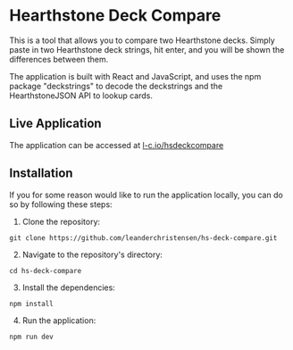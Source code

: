 # Hearthstone Deck Compare

This is a tool that allows you to compare two Hearthstone decks. Simply paste in two Hearthstone deck strings, hit enter, and you will be shown the differences between them.

The application is built with React and JavaScript, and uses the npm package "deckstrings" to decode the deckstrings and the HearthstoneJSON API to lookup cards.

## Live Application

The application can be accessed at [l-c.io/hsdeckcompare](https://l-c.io/hsdeckcompare/)

## Installation

If you for some reason would like to run the application locally, you can do so by following these steps:

1. Clone the repository:

`git clone https://github.com/leanderchristensen/hs-deck-compare.git`

2. Navigate to the repository's directory:

`cd hs-deck-compare`

3. Install the dependencies:

`npm install`

4. Run the application:

`npm run dev`
